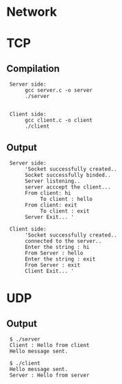 # Network
TCP
===
Compilation
---
     Server side:
          gcc server.c -o server
          ./server


     Client side:
          gcc client.c -o client
          ./client

Output
---
     Server side:
          'Socket successfully created..
          Socket successfully binded..
          Server listening..
          server acccept the client...
          From client: hi
               To client : hello
          From client: exit
               To client : exit
          Server Exit... '

     Client side:
          'Socket successfully created..
          connected to the server..
          Enter the string : hi
          From Server : hello
          Enter the string : exit
          From Server : exit
          Client Exit... '


UDP
===
Output
---
     $ ./server
     Client : Hello from client
     Hello message sent.

     $ ./client
     Hello message sent.
     Server : Hello from server
